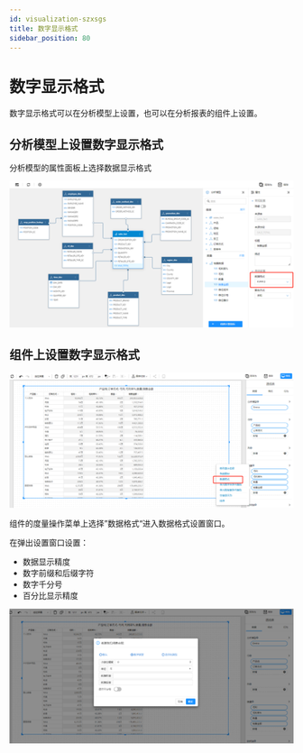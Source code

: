 ```yaml
---
id: visualization-szxsgs
title: 数字显示格式
sidebar_position: 80
---
```

# 数字显示格式

数字显示格式可以在分析模型上设置，也可以在分析报表的组件上设置。

## 分析模型上设置数字显示格式

分析模型的属性面板上选择数据显示格式

![image-20230107203236859](../../static/img/datafor/visualizer/image-20230107203236859.png)

## 组件上设置数字显示格式

![image-20230107203359527](../../static/img/datafor/visualizer/image-20230107203359527.png)

组件的度量操作菜单上选择”数据格式“进入数据格式设置窗口。

在弹出设置窗口设置：
- 数据显示精度
- 数字前缀和后缀字符
- 数字千分号
- 百分比显示精度

![image-20230107203530218](../../static/img/datafor/visualizer/image-20230107203530218.png)